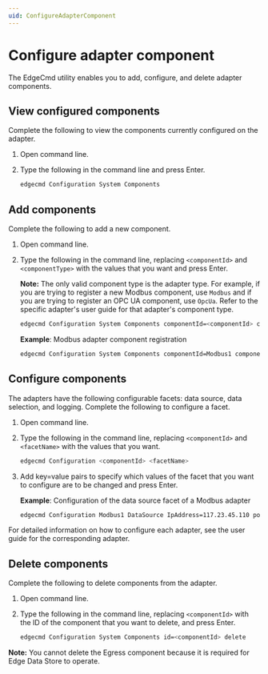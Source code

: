 ```yaml
---
uid: ConfigureAdapterComponent
---
```


# Configure adapter component

The EdgeCmd utility enables you to add, configure, and delete adapter components.

## View configured components

Complete the following to view the components currently configured on the adapter.

1. Open command line.
2. Type the following in the command line and press Enter.

	```bash
	edgecmd Configuration System Components
	```

## Add components

Complete the following to add a new component.

1. Open command line.
2. Type the following in the command line, replacing `<componentId>` and `<componentType>` with the values that you want and press Enter.

	**Note:** The only valid component type is the adapter type. For example, if you are trying to register a new Modbus component, use `Modbus` and if you are trying to register an OPC UA component, use `OpcUa`. Refer to the specific adapter's user guide for that adapter's component type. 
	
	```bash
	edgecmd Configuration System Components componentId=<componentId> componentType=<componentType>
	```

	**Example**: Modbus adapter component registration

	```bash
	edgecmd Configuration System Components componentId=Modbus1 componentType=Modbus
	```

## Configure components

The adapters have the following configurable facets: data source, data selection, and logging. Complete the following to configure a facet.

1. Open command line.
2. Type the following in the command line, replacing `<componentId>` and `<facetName>` with the values that you want.

	```bash
	edgecmd Configuration <componentId> <facetName>
	```
	
3. Add key=value pairs to specify which values of the facet that you want to configure are to be changed and press Enter.
	
	**Example**: Configuration of the data source facet of a Modbus adapter

	```bash
	edgecmd Configuration Modbus1 DataSource IpAddress=117.23.45.110 port=502 ConnectTimeout=15000 StreamIdPrefix="DataSource1"
	```

For detailed information on how to configure each adapter, see the user guide for the corresponding adapter.

## Delete components

Complete the following to delete components from the adapter.

1. Open command line.
2. Type the following in the command line, replacing `<componentId>` with the ID of the component that you want to delete, and press Enter.

	```bash
	edgecmd Configuration System Components id=<componentId> delete
	```

**Note:** You cannot delete the Egress component because it is required for Edge Data Store to operate.
